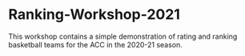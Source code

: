# Ranking-Workshop-2021
This workshop contains a simple demonstration of rating and ranking basketball teams for the ACC in the 2020-21 season.
